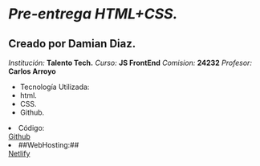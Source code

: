 # ***Pre-entrega HTML+CSS.***

## Creado por Damian Diaz.
*Institución:* **Talento Tech.**
*Curso:* **JS FrontEnd** 
*Comision:* **24232**
*Profesor:* **Carlos Arroyo**
<br>
<ul>
<li>Tecnología Utilizada:</li>
   <li>html.</li>
   <li>CSS.</li>
   <li>Github.</li></ul>
<ul></ul>
<li>Código:</li>
    <a href ="https://github.com/damiancd/SIG.git">Github</a>
<li>##WebHosting:##</li>
    <a href ="https://sig-papelera.netlify.app/">Netlify<a>

